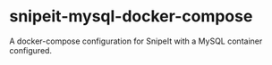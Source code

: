 # snipeit-mysql-docker-compose
A docker-compose configuration for SnipeIt with a MySQL container configured.
